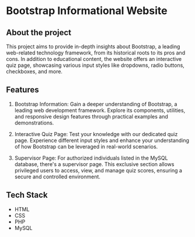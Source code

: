 # Bootstrap Informational Website
## About the project
This project aims to provide in-depth insights about Bootstrap, a leading web-related technology framework, from its historical roots to its pros and cons.  In addition to educational content, the website offers an interactive quiz page, showcasing various input styles like dropdowns, radio buttons, checkboxes, and more.
## Features
1. Bootstrap Information: Gain a deeper understanding of Bootstrap, a leading web development framework. Explore its components, utilities, and responsive design features through practical examples and demonstrations.

2. Interactive Quiz Page: Test your knowledge with our dedicated quiz page. Experience different input styles and enhance your understanding of how Bootstrap can be leveraged in real-world scenarios.

3. Supervisor Page: For authorized individuals listed in the MySQL database, there's a supervisor page. This exclusive section allows privileged users to access, view, and manage quiz scores, ensuring a secure and controlled environment.

## Tech Stack
* HTML
* CSS
* PHP
* MySQL
